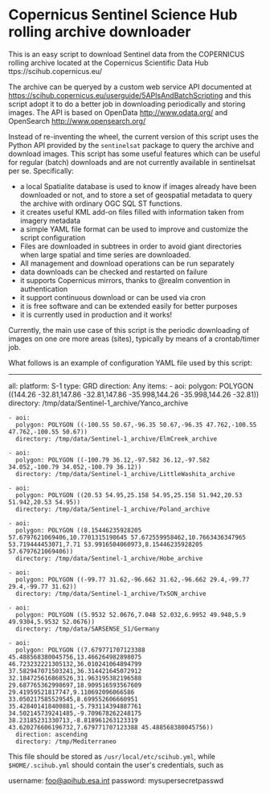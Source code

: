 Copernicus Sentinel Science Hub rolling archive downloader
==========================================================

This is an easy script to download Sentinel data from the COPERNICUS rolling archive
located at the Copernicus Scientific Data Hub ttps://scihub.copernicus.eu/

The archive can be queryed by a custom web service API documented at
https://scihub.copernicus.eu/userguide/5APIsAndBatchScripting
and this script adopt it to do a better job in downloading periodically
and storing images. The API is based on OpenData http://www.odata.org/
and OpenSearch http://www.opensearch.org/

Instead of re-inventing the wheel, the current version of this script
uses the Python API provided by the `sentinelsat` package to query the archive
and download images. This script has some useful features which can
be useful for regular (batch) downloads and are not currently available
in sentinelsat per se. Specifically:

 * a local Spatialite database is used to know if images already have
   been downloaded or not, and to store a set of geospatial metadata
   to query the archive with ordinary OGC SQL ST functions.
 * it creates useful KML add-on files filled with information taken from imagery metadata
 * a simple YAML file format can be used to improve and customize
   the script configuration
 * Files are downloaded in subtrees in order to avoid giant directories when
   large spatial and time series are downloaded.
 * All management and download operations can be run separately
 * data downloads can be checked and restarted on failure
 * it supports Copernicus mirrors, thanks to @realm convention in authentication
 * it support continuous download or can be used via cron
 * it is free software and can be extended easily for better purposes
 * it is currently used in production and it works!

Currently, the main use case of this script is the periodic downloading
of images on one ore more areas (sites), typically by means of a
crontab/timer job.

What follows is an example of configuration YAML file used by this script:

---

all:
  platform: S-1
  type: GRD
  direction: Any
  items:
    - aoi:
      polygon: POLYGON ((144.26 -32.81,147.86 -32.81,147.86 -35.998,144.26 -35.998,144.26 -32.81))
      directory: /tmp/data/Sentinel-1_archive/Yanco_archive

    - aoi:
      polygon: POLYGON ((-100.55 50.67,-96.35 50.67,-96.35 47.762,-100.55 47.762,-100.55 50.67))
      directory: /tmp/data/Sentinel-1_archive/ElmCreek_archive

    - aoi:
      polygon: POLYGON ((-100.79 36.12,-97.582 36.12,-97.582 34.052,-100.79 34.052,-100.79 36.12))
      directory: /tmp/data/Sentinel-1_archive/LittleWashita_archive

    - aoi:
      polygon: POLYGON ((20.53 54.95,25.158 54.95,25.158 51.942,20.53 51.942,20.53 54.95))
      directory: /tmp/data/Sentinel-1_archive/Poland_archive

    - aoi:
      polygon: POLYGON ((8.15446235928205 57.6797621069406,10.7701315198645 57.672559958462,10.7663436347965 53.719444453071,7.71 53.9916504060973,8.15446235928205 57.6797621069406))
      directory: /tmp/data/Sentinel-1_archive/Hobe_archive

    - aoi:
      polygon: POLYGON ((-99.77 31.62,-96.662 31.62,-96.662 29.4,-99.77 29.4,-99.77 31.62))
      directory: /tmp/data/Sentinel-1_archive/TxSON_archive

    - aoi:
      polygon: POLYGON ((5.9532 52.0676,7.048 52.032,6.9952 49.948,5.9 49.9304,5.9532 52.0676))
      directory: /tmp/data/SARSENSE_S1/Germany

    - aoi:
      polygon: POLYGON ((7.679771707123388 45.488568380045756,13.466264982898075 46.723232221305132,36.010241064894799 37.582947071503241,36.314421645072912 32.184725616868526,31.963195382196588 29.687765362998697,18.909516593567609 29.41959521817747,9.110692096066586 33.050217585529545,8.699552606660951 35.428401418400881,-5.793114394887761 34.502145739241485,-9.709678262248175 38.23185231330713,-8.818961263123319 43.620276606196732,7.679771707123388 45.488568380045756))
      direction: ascending
      directory: /tmp/Mediterraneo

This file should be stored as `/usr/local/etc/scihub.yml`, while `$HOME/.scihub.yml` 
should contain the user's credentials, such as

 username: foo@apihub.esa.int
 password: mysupersecretpasswd

